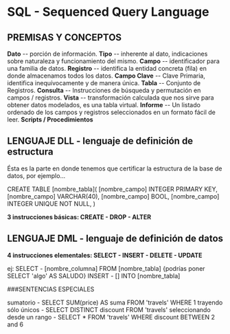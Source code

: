 # SQL - Sequenced Query Language
## PREMISAS Y CONCEPTOS

**Dato** -- porción de información.
**Tipo** -- inherente al dato, indicaciones sobre naturaleza y funcionamiento del mismo.
**Campo** -- identificador para una familia de datos.
**Registro** -- identifica la entidad concreta (fila) en donde almacenamos todos los datos.
**Campo Clave** -- Clave Primaria, identifica inequívocamente y de manera única.
**Tabla** -- Conjunto de Registros.
**Consulta** -- Instrucciones de búsqueda y permutación en campos / registros.
**Vista** -- transformación calculada que nos sirve para obtener datos modelados, es una tabla virtual.
**Informe** -- Un listado ordenado de los campos y registros seleccionados en un formato fácil de leer.
**Scripts / Procedimientos**

## LENGUAJE DLL - lenguaje de definición de estructura

Ésta es la parte en donde tenemos que certificar la estructura de la base de datos, por ejemplo...

CREATE TABLE [nombre_tabla](
    [nombre_campo] INTEGER PRIMARY KEY,
    [nombre_campo] VARCHAR(40),
    [nombre_campo] BOOL,
    [nombre_campo] INTEGER UNIQUE NOT NULL,
)

**3 instrucciones básicas: CREATE - DROP - ALTER**

## LENGUAJE DML - lenguaje de definición de datos

**4 instrucciones elementales: SELECT - INSERT - DELETE - UPDATE**

ej:
SELECT - [nombre_columna] FROM [nombre_tabla] {podrías poner SELECT 'algo' AS SALUDO}
INSERT - [] INTO [nombre_tabla]


###SENTENCIAS ESPECIALES

sumatorio - SELECT SUM(price) AS suma FROM 'travels' WHERE 1
trayendo sólo únicos - SELECT DISTINCT discount FROM 'travels'
seleccionando desde un rango - SELECT * FROM 'travels' WHERE discount BETWEEN 2 and 6
